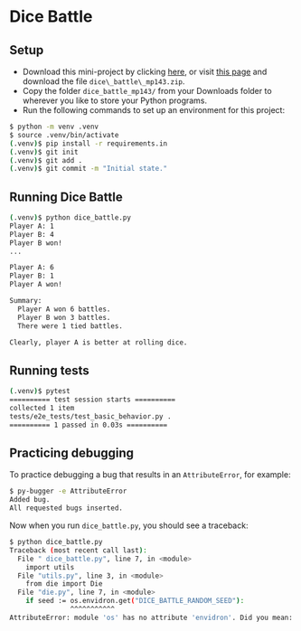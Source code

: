 # Dice Battle

## Setup

- Download this mini-project by clicking [here](https://github.com/ehmatthes/mostly_python/releases/download/dice_battle_mp143/dice_battle_mp143.zip), or visit [this page](https://github.com/ehmatthes/mostly_python/releases/tag/dice_battle_mp143) and download the file `dice\_battle\_mp143.zip`.
- Copy the folder `dice_battle_mp143/` from your Downloads folder to wherever you like to store your Python programs.
- Run the following commands to set up an environment for this project:

```sh
$ python -m venv .venv
$ source .venv/bin/activate
(.venv)$ pip install -r requirements.in
(.venv)$ git init
(.venv)$ git add .
(.venv)$ git commit -m "Initial state."
```

## Running Dice Battle

```sh
(.venv)$ python dice_battle.py
Player A: 1
Player B: 4
Player B won!
...

Player A: 6
Player B: 1
Player A won!

Summary:
  Player A won 6 battles.
  Player B won 3 battles.
  There were 1 tied battles.

Clearly, player A is better at rolling dice.
```

## Running tests

```sh
(.venv)$ pytest
========== test session starts ==========
collected 1 item
tests/e2e_tests/test_basic_behavior.py .
========== 1 passed in 0.03s ==========
```

## Practicing debugging

To practice debugging a bug that results in an `AttributeError`, for example:

```sh
$ py-bugger -e AttributeError
Added bug.
All requested bugs inserted.
```

Now when you run `dice_battle.py`, you should see a traceback:

```sh
$ python dice_battle.py 
Traceback (most recent call last):
  File " dice_battle.py", line 7, in <module>
    import utils
  File "utils.py", line 3, in <module>
    from die import Die
  File "die.py", line 7, in <module>
    if seed := os.envidron.get("DICE_BATTLE_RANDOM_SEED"):
               ^^^^^^^^^^^
AttributeError: module 'os' has no attribute 'envidron'. Did you mean: 'environ'?
```
